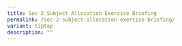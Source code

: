 ```yaml
---
title: Sec 2 Subject Allocation Exercise Briefing
permalink: /sec-2-subject-allocation-exercise-briefing/
variant: tiptap
description: ""
---
```

